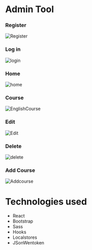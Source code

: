 # Admin Tool

### Register
![Register](https://user-images.githubusercontent.com/27458911/118070695-3bb44d80-b35b-11eb-922b-f2daef381202.jpg)

### Log in
![login](https://user-images.githubusercontent.com/27458911/118070778-64d4de00-b35b-11eb-9cee-4277d0fcdb9d.jpg)

### Home
![home](https://user-images.githubusercontent.com/27458911/118070847-8635ca00-b35b-11eb-8831-cc0a4e79a03a.jpg)

### Course
![EnglishCourse](https://user-images.githubusercontent.com/27458911/118070981-bf6e3a00-b35b-11eb-9d5f-c4ddc85b14c2.jpg)

### Edit
![Edit](https://user-images.githubusercontent.com/27458911/118071042-d9a81800-b35b-11eb-865c-c052c71d194f.jpg)

### Delete
![delete](https://user-images.githubusercontent.com/27458911/118071098-f2b0c900-b35b-11eb-9875-d5335c3ab86b.jpg)

### Add Course
![Addcourse](https://user-images.githubusercontent.com/27458911/118071143-107e2e00-b35c-11eb-970a-01df31793617.jpg)

# Technologies used
* React
* Bootstrap
* Sass
* Hooks
* Localstores
* JSonWentoken
